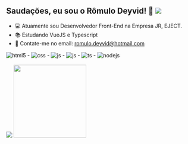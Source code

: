 ## Saudações, eu sou o Rômulo Deyvid! 🖖 <img src="https://i.pinimg.com/originals/5c/6a/1f/5c6a1fb4595e4b55b8398780d8a51343.gif" width:2px height:20px>

- 💻 Atuamente sou Desenvolvedor Front-End na Empresa JR, EJECT.
- 📚 Estudando VueJS e Typescript
- 📩 Contate-me no email: romulo.deyvid@hotmail.com
<div style="display: inline_block">
  <img align="center" alt="html5" src="https://img.shields.io/badge/HTML5-E34F26?style=for-the-badge&logo=html5&logoColor=white" /> -
  <img align="center" alt="css" src="https://img.shields.io/badge/CSS3-1572B6?style=for-the-badge&logo=css3&logoColor=white" /> -
  <img align="center" alt="js" src="https://img.shields.io/badge/JavaScript-F7DF1E?style=for-the-badge&logo=javascript&logoColor=black" /> -
  <img align="center" alt="js" src="https://img.shields.io/badge/Bootstrap-6f42c1?style=for-the-badge&logo=bootstrap&logoColor=white" /> -
  <img align="center" alt="ts" src="https://img.shields.io/badge/TypeScript-007ACC?style=for-the-badge&logo=typescript&logoColor=white" /> -
  
  <img align="center" alt="nodejs" src="https://img.shields.io/badge/Vue.js-42b883?style=for-the-badge&logo=vue.js&logoColor=white" />
</div>

<br/>

<div style="display: inline_block">
<picture>
  <source
    srcset="https://github-readme-stats.vercel.app/api?username=romulodeyvid&include_all_commits=true&show_icons=true&theme=dracula"
    media="(prefers-color-scheme: dark)"
  />
  <source
    srcset="https://github-readme-stats.vercel.app/api?username=romulodeyvid&show_icons=true"
    media="(prefers-color-scheme: light), (prefers-color-scheme: no-preference)"
  />
  <img src="https://github-readme-stats.vercel.app/api?username=anuraghazra&show_icons=true" />
</picture>

  <img height="195" src="https://github-readme-stats.vercel.app/api/top-langs/?username=romulodeyvid&layout=compact&theme=dracula"/>
</div>

